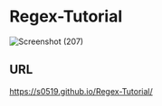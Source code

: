 # Regex-Tutorial

![Screenshot (207)](https://user-images.githubusercontent.com/80322588/126871811-937411ce-b5fd-4146-96f6-92aebd9327fb.png)



## URL

https://s0519.github.io/Regex-Tutorial/

